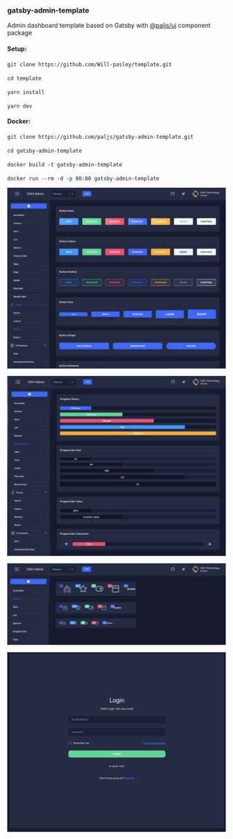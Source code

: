 ### gatsby-admin-template

Admin dashboard template based on Gatsby with [@paljs/ui](https://github.com/paljs/ui) component package

#### Setup:

```
git clone https://github.com/Will-pasley/template.git

cd template

yarn install

yarn dev
```

#### Docker:

```
git clone https://github.com/paljs/gatsby-admin-template.git

cd gatsby-admin-template

docker build -t gatsby-admin-template

docker run --rm -d -p 80:80 gatsby-admin-template
```

![screenshot](./src/images/screenshot1.png)

![screenshot](./src/images/screenshot2.png)

![screenshot](./src/images/screenshot3.png)

![screenshot](./src/images/screenshot4.png)
